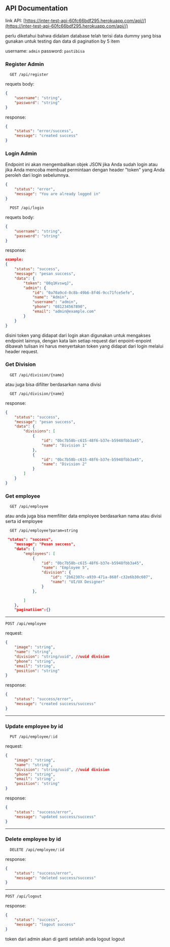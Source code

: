 ## API Documentation

link API: [https://inter-test-api-60fc66bdf295.herokuapp.com/api//](https://inter-test-api-60fc66bdf295.herokuapp.com/api//)

perlu diketahui bahwa didalam database telah terisi data dummy yang bisa gunakan untuk testing dan data di pagination by 5 item

username: `admin`
password: `pastibisa`

### Register Admin

```https
  GET /api/register
```

requets body:

```json
{
    "username": "string",
    "password": "string"
}
```

response:

```json
{
    "status": "error/success",
    "message": "created success"
}
```

### Login Admin

Endpoint ini akan mengembalikan objek JSON jika Anda sudah login atau jika Anda mencoba membuat permintaan dengan header "token" yang Anda peroleh dari login sebelumnya.

```json
{
    "status": "error",
    "message": "You are already logged in"
}
```

```https
  POST /api/login
```

requets body:

```json
{
    "username": "string",
    "password": "string"
}
```

response:

```json
example:
{
    "status": "success",
    "message": "pesan success",
    "data": {
        "token": "O8q1KvswqJ",
        "admin": {
            "id": "0a70a9cd-0c8b-49b6-8f46-9cc71fce5efe",
            "name": "Admin",
            "username": "admin",
            "phone": "081234567890",
            "email": "admin@example.com"
        }
    }
}
```

disini token yang didapat dari login akan digunakan untuk mengakses endpoint lainnya,
dengan kata lain setiap request dari enpoint-enpoint dibawah tulisan ini harus menyertakan token yang didapat dari login melalui header request.

### Get Division

```https
  GET /api/division/{name}
```

atau juga bisa difilter berdasarkan nama divisi

```https
  GET /api/division/{name}
```

response:

```json
{
    "status": "success",
    "message": "pesan success",
    "data": {
        "divisions": [
            {
                "id": "0bc7b58b-c615-48f6-b37e-b5948fbb3a45",
                "name": "Division 1"
            },
            {
                "id": "0bc7b58b-c615-48f6-b37e-b5948fbb3a45",
                "name": "Division 2"
            }
        ]
    }
}
```

### Get employee

```https
  GET /api/employee
```

atau anda juga bisa memfilter data employee berdasarkan nama atau divisi serta id employee

```https
  GET /api/employee?param=string
```

```json
 "status": "success",
    "message": "Pesan success",
    "data": {
        "employees": [
            {
                "id": "0bc7b58b-c615-48f6-b37e-b5948fbb3a45",
                "name": "Employee 5",
                "division": {
                    "id": "2b62307c-a939-471a-868f-c32e6b30c607",
                    "name": "UI/UX Designer"
                }
            },

        ]
    },
    "paginatiion":{}
```

<hr>

```https
POST /api/employee
```

request:

```json
{
    "image": "string",
    "name": "string",
    "division": "string/uuid", //uuid division
    "phone": "string",
    "email": "string",
    "position": "string"
}
```

response:

```json
{
    "status": "success/error",
    "message": "created success/success"
}
```

<hr>

### Update employee by id

```https
  PUT /api/employee/:id
```

request:

```json
{
    "image": "string",
    "name": "string",
    "division": "string/uuid", //uuid division
    "phone": "string",
    "email": "string",
    "position": "string"
}
```

response:

```json
{
    "status": "success/error",
    "message": "updated success/success"
}
```

<hr>

### Delete employee by id

```https
  DELETE /api/employee/:id
```

response:

```json
{
    "status": "success/error",
    "message": "deleted success/success"
}
```

<hr>

```https
POST /api/logout
```

response:

```json
{
    "status": "success",
    "message": "logout success"
}
```

token dari admin akan di ganti setelah anda logout logout
